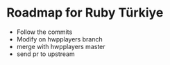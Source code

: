 # Roadmap for Ruby Türkiye 

* Follow the commits
* Modify on hwpplayers branch
* merge with hwpplayers master
* send pr to upstream